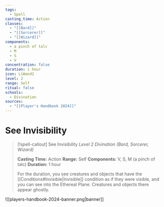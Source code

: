 ```yaml
---
tags:
  - Spell
casting_time: Action
classes:
  - "[[Bard]]"
  - "[[Sorcerer]]"
  - "[[Wizard]]"
components:
  - a pinch of talc
  - M
  - S
  - V
concentration: false
duration: 1 hour
icon: LiWand2
level: 2
range: Self
ritual: false
schools:
  - Divination
sources:
  - "[[Player's Handbook 2024]]"
---
```


# See Invisibility

>[!spell-callout] See Invisibility
>_Level 2 Divination (Bard, Sorcerer, Wizard)_
>
>**Casting Time:** Action
>**Range:** Self
>**Components:** V, S, M (a pinch of talc)
>**Duration:** 1 hour
>
>For the duration, you see creatures and objects that have the [[Conditions#Invisible\|Invisible]] condition as if they were visible, and you can see into the Ethereal Plane. Creatures and objects there appear ghostly.


![[players-handbook-2024-banner.png|banner]]
